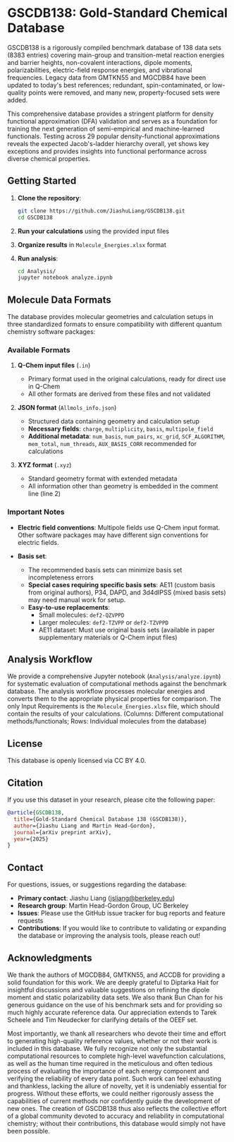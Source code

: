# GSCDB138: Gold-Standard Chemical Database

GSCDB138 is a rigorously compiled benchmark database of 138 data sets (8383 entries) covering main-group and transition-metal reaction energies and barrier heights, non-covalent interactions, dipole moments, polarizabilities, electric-field response energies, and vibrational frequencies. Legacy data from GMTKN55 and MGCDB84 have been updated to today's best references; redundant, spin-contaminated, or low-quality points were removed, and many new, property-focused sets were added.

This comprehensive database provides a stringent platform for density functional approximation (DFA) validation and serves as a foundation for training the next generation of semi-empirical and machine-learned functionals. Testing across 29 popular density-functional approximations reveals the expected Jacob's-ladder hierarchy overall, yet shows key exceptions and provides insights into functional performance across diverse chemical properties.

## Getting Started

1. **Clone the repository**:
   ```bash
   git clone https://github.com/JiashuLiang/GSCDB138.git
   cd GSCDB138
   ```

2. **Run your calculations** using the provided input files

3. **Organize results** in `Molecule_Energies.xlsx` format

4. **Run analysis**:
   ```bash
   cd Analysis/
   jupyter notebook analyze.ipynb
   ```

## Molecule Data Formats

The database provides molecular geometries and calculation setups in three standardized formats to ensure compatibility with different quantum chemistry software packages:

### Available Formats

1. **Q-Chem input files** (`.in`)
   - Primary format used in the original calculations, ready for direct use in Q-Chem
   - All other formats are derived from these files and not validated

2. **JSON format** (`Allmols_info.json`)
   - Structured data containing geometry and calculation setup
   - **Necessary fields**: `charge`, `multiplicity`, `basis`, `multipole_field`
   - **Additional metadata**: `num_basis`, `num_pairs`, `xc_grid`, `SCF_ALGORITHM`, `mem_total`, `num_threads`, `AUX_BASIS_CORR` recommended for calculations

3. **XYZ format** (`.xyz`)
   - Standard geometry format with extended metadata
   - All information other than geometry is embedded in the comment line (line 2)

### Important Notes

- **Electric field conventions**: Multipole fields use Q-Chem input format. Other software packages may have different sign conventions for electric fields.

- **Basis set**: 
  - The recommended basis sets can minimize basis set incompleteness errors
  - **Special cases requiring specific basis sets**: AE11 (custom basis from original authors), P34, DAPD, and 3d4dIPSS (mixed basis sets) may need manual work for setup.
  - **Easy-to-use replacements**: 
    - Small molecules: `def2-QZVPPD`
    - Larger molecules: `def2-TZVPP` or `def2-TZVPPD`
    - AE11 dataset: Must use original basis sets (available in paper supplementary materials or Q-Chem input files)

## Analysis Workflow

We provide a comprehensive Jupyter notebook (`Analysis/analyze.ipynb`) for systematic evaluation of computational methods against the benchmark database. The analysis workflow processes molecular energies and converts them to the appropriate physical properties for comparison. The only Input Requirements is the `Molecule_Energies.xlsx` file, which should contain the results of your calculations. (Columns: Different computational methods/functionals; Rows: Individual molecules from the database)

## License
This database is openly licensed via CC BY 4.0.

## Citation

If you use this dataset in your research, please cite the following paper:

```bibtex
@article{GSCDB138,
  title={Gold-Standard Chemical Database 138 (GSCDB138)},
  author={Jiashu Liang and Martin Head-Gordon},
  journal={arXiv preprint arXiv},
  year={2025}
}
```

## Contact

For questions, issues, or suggestions regarding the database:

- **Primary contact**: Jiashu Liang (jsliang@berkeley.edu)
- **Research group**: Martin Head-Gordon Group, UC Berkeley
- **Issues**: Please use the GitHub issue tracker for bug reports and feature requests
- **Contributions**: If you would like to contribute to validating or expanding the database or improving the analysis tools, please reach out!


## Acknowledgments

We thank the authors of MGCDB84, GMTKN55, and ACCDB for providing a solid foundation for this work. We are deeply grateful to Diptarka Hait for insightful discussions and valuable suggestions on refining the dipole moment and static polarizability data sets. We also thank Bun Chan for his generous guidance on the use of his benchmark sets and for providing so much highly accurate reference data. Our appreciation extends to Tarek Scheele and Tim Neudecker for clarifying details of the OEEF set.

Most importantly, we thank all researchers who devote their time and effort to generating high-quality reference values, whether or not their work is included in this database. We fully recognize not only the substantial computational resources to complete high-level wavefunction calculations, as well as the human time required in the meticulous and often tedious process of evaluating the importance of each energy component and verifying the reliability of every data point. Such work can feel exhausting and thankless, lacking the allure of novelty, yet it is undeniably essential for progress. Without these efforts, we could neither rigorously assess the capabilities of current methods nor confidently guide the development of new ones. The creation of GSCDB138 thus also reflects the collective effort of a global community devoted to accuracy and reliability in computational chemistry; without their contributions, this database would simply not have been possible.

